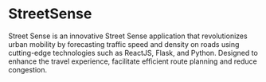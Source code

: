 # StreetSense
Street Sense is an innovative Street Sense application that revolutionizes urban mobility by forecasting traffic speed and density on roads using cutting-edge technologies such as ReactJS, Flask, and Python. Designed to enhance the travel experience, facilitate efficient route planning and reduce congestion.
